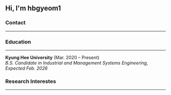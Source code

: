 ## Hi, I'm hbgyeom1

### Contact
---

### Education
---
**Kyung Hee University** (Mar. 2020 – Present)<br>
*B.S. Candidate in Industrial and Management Systems Engineering, Expected Feb. 2026*

### Research Interestes
---
